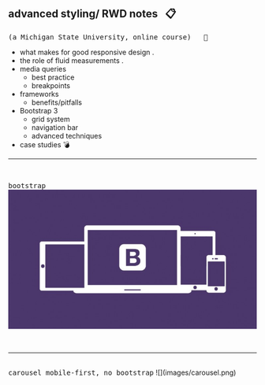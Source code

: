 ## advanced styling/ RWD  notes &nbsp; :clipboard:
<kbd>(a Michigan State University, online course) &nbsp; :rooster:</kbd>

+ what makes for good responsive design .
+ the role of fluid measurements . 
+ media queries  
  - best practice   
  - breakpoints   
+ frameworks  
  - benefits/pitfalls   
+ Bootstrap 3  
  - grid system   
  - navigation bar   
  - advanced techniques   
+ case studies   :bomb:



<hr/>
<br/>


<kbd>bootstrap</kbd>
![](images/btstrp.jpg)


<br/>

[](images/sidebar-5-600.gif)



<hr/>
<br/>
<kbd>carousel mobile-first, no bootstrap</kbd>
![](images/carousel.png)











